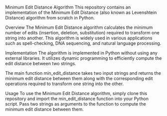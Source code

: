 Minimum Edit Distance Algorithm
This repository contains an implementation of the Minimum Edit Distance (also known as Levenshtein Distance) algorithm from scratch in Python.

Overview
The Minimum Edit Distance algorithm calculates the minimum number of edits (insertion, deletion, substitution) required to transform one string into another. This algorithm is widely used in various applications such as spell-checking, DNA sequencing, and natural language processing.

Implementation
The algorithm is implemented in Python without using any external libraries. It utilizes dynamic programming to efficiently compute the edit distance between two strings.

The main function min_edit_distance takes two input strings and returns the minimum edit distance between them along with the corresponding edit operations required to transform one string into the other.

Usage
To use the Minimum Edit Distance algorithm, simply clone this repository and import the min_edit_distance function into your Python script. Pass two strings as arguments to the function to compute the minimum edit distance between them.
